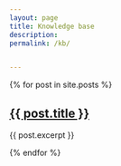 ```yaml
---
layout: page
title: Knowledge base
description: 
permalink: /kb/


---
```



<div class="container">
	<div class="row previews">
		{% for post in site.posts %}
			<div class="col-lg-12 col-sm-12">
				<a href="{{ site.url }}{{ post.url }}" class="post-image-link">
                    <h2>{{ post.title }}</h2>
                </a>
                <p>{{ post.excerpt }}</p>
			</div>	 
		{% endfor %}
	</div>
</div>

